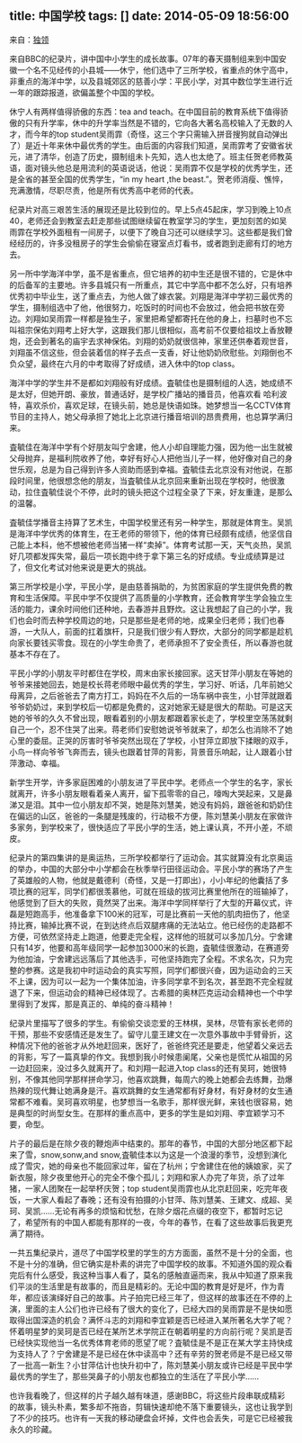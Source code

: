 title: 中国学校
tags: []
date: 2014-05-09 18:56:00
---

来自：[独领](http://412026208.diandian.com/post/2011-01-02/4675523)

来自BBC的纪录片，讲中国中小学生的成长故事。07年的春天摄制组来到中国安徽一个名不见经传的小县城——休宁，他们选中了三所学校，省重点的休宁高中，非重点的海洋中学，以及县城郊区的慈善小学：平民小学，对其中数位学生进行近一年的跟踪报道，欲偏盖整个中国的学校。

休宁人有两样值得骄傲的东西：tea and teach。在中国目前的教育系统下值得骄傲的只有升学率，休中的升学率当然是不错的，它向各大著名高校输入了无数的人才，而今年的top student吴雨霏（奇怪，这三个字只需输入拼音搜狗就自动弹出了）是近十年来休中最优秀的学生。由后面的内容我们知道，吴雨霏考了安徽省状元，进了清华，创造了历史，摄制组未卜先知，选人也太绝了。班主任贺老师教英语，面对镜头他总是用流利的英语说话，他说：吴雨霏不仅是学校的优秀学生，还是全省的甚至全国的优秀学生，“in my heart ,the beast.”。贺老师消瘦、憔悴，充满激情，尽职尽责，他是所有优秀高中老师的代表。

纪录片对高三艰苦生活的展现还是比较到位的。早上5点45起床，学习到晚上10点40，老师还会到教室去赶走那些试图继续留在教室学习的学生，更加刻苦的如吴雨霏在学校外面租有一间房子，以便下了晚自习还可以继续学习。这些都是我们曾经经历的，许多没租房子的学生会偷偷在寝室点灯看书，或者跑到走廊有灯的地方去。
<!--more-->
另一所中学海洋中学，虽不是省重点，但它培养的初中生还是很不错的，它是休中的后备军的主要地。许多县城只有一所重点，其它中学高中都不怎么好，只有培养优秀初中毕业生，送了重点去，为他人做了嫁衣裳。刘翔是海洋中学初三最优秀的学生，摄制组选中了他，他很努力，吃饭时的时间也不会放过，他会把书放在旁边。刘翔如吴雨霏一样都是独生子，家里把希望都寄托在他的身上，扫墓时也不忘叫祖宗保佑刘翔考上好大学，这跟我们那儿很相似，高考前不仅要给祖坟上香放鞭炮，还会到著名的庙宇去求神保佑。刘翔的奶奶就很信神，家里还供奉着观世音，刘翔虽不信这些，但会装着信的样子去点一支香，好让他奶奶欣慰些。刘翔倒也不负众望，最终在六月的中考取得了好成绩，进入休中的top class。

海洋中学的学生并不是都如刘翔般有好成绩。査毓佳也是摄制组的人选，她成绩不是太好，但她开朗、豪放，普通话好，是学校广播站的播音员，他喜欢看 哈利波特，喜欢杀价，喜欢足球，在镜头前，她总是快语如珠。她梦想当一名CCTV体育节目的主持人，她父母承担了她北上北京进行播音培训的昂贵费用，也总算学满归来。

査毓佳在海洋中学有个好朋友叫宁舍建，他人小却自理能力强，因为他一出生就被父母抛弃，是福利院收养了他，幸好有好心人把他当儿子一样，他好像对自己的身世乐观，总是为自己得到许多人资助而感到幸福。査毓佳去北京没有对他说，在那段时间里，他很想念他的朋友，当査毓佳从北京回来重新出现在学校时，他很激动，拉住査毓佳说个不停，此时的镜头把这个过程全录了下来，好友重逢，是那么的温馨。

査毓佳学播音主持算了艺术生，中国学校里还有另一种学生，那就是体育生。吴凯是海洋中学优秀的体育生，在王老师的带领下，他的体育已经颇有成绩，他坚信自己能上本科，他不想被他老师当猪一样“卖掉”。体育考试那一天，天气炎热，吴凯好几项都发挥失常，最后一项长跑中终于拿下第三名的好成绩。专业成绩算是过了，但文化考试对他来说是更大的挑战。

第三所学校是小学，平民小学，是由慈善捐助的，为贫困家庭的学生提供免费的教育和生活保障。平民中学不仅提供了高质量的小学教育，还会教育学生学会独立生活的能力，课余时间他们还种地，去春游并且野炊。这让我想起了自己的小学，我们也会时而去种学校周边的地，只是那些是老师的地，成果全归老师；我们也春游，一大队人，前面的扛着旗杆，只是我们很少有人野炊，大部分的同学都是趁机向家长要钱买零食。现在的小学生命贵了，老师承担不了安全责任，所以春游也就基本不存在了。

平民小学的小朋友平时都住在学校，周末由家长接回家。这天甘萍小朋友在等她的爷爷来接她回去，她是校长蒋老师眼中最优秀的学生，学习好、听话，几年前她父母离异，之后爸爸去了南方打工，妈妈在不久后的一场车祸中丧生，小甘萍就跟着爷爷奶奶过，来到学校后一切都是免费的，这对她家无疑是很大的帮助。可是这天她的爷爷的久久不曾出现，眼看着别的小朋友都跟着家长走了，学校里空荡荡就剩自己一个，忍不住哭了出来。蒋老师们安慰她说爷爷就来了，却怎么也消除不了她心里的委屈。正哭的厉害时爷爷突然出现在了学校，小甘萍立即放下揉眼的双手，小鸟一样向爷爷飞奔而去，镜头也跟着甘萍的背影，背景音乐响起，让人跟着小甘萍激动、幸福。

新学生开学，许多家庭困难的小朋友进了平民中学。老师点一个学生的名字，家长就离开，许多小朋友眼看着亲人离开，留下孤零零的自己，嚎啕大哭起来，又是鼻涕又是泪。其中一位小朋友却不哭，她是陈刘慧美，她没有妈妈，跟爸爸和奶奶住在偏远的山区，爸爸的一条腿是残废的，行动极不方便，陈刘慧美小朋友在家做许多家务，到学校来了，很快适应了平民小学的生活，她上课认真，不开小差，不顽皮。

纪录片的第四集讲的是奥运热，三所学校都举行了运动会。其实就算没有北京奥运的举办，中国的大部分中小学都会在秋季举行田径运动会。平民小学的赛场了产生了英雄般的人物，他就是戴德利（奇怪，又是一打即出），小小年纪的他囊括了多项比赛的冠军，同学们都很羡慕他，可就在班级的拔河比赛里他所在的班输掉了，他感觉到了巨大的失败，竟然哭了出来。海洋中学同样举行了大型的开幕仪式，许磊是短跑高手，他准备拿下100米的冠军，可是比赛前一天他的肌肉扭伤了，他坚持比赛，输掉比赛不说，在到达终点后双腿疼痛的无法站立。他已经伤的走路都不方便，可依然坚持走上跑道，他要走完全程，这样他的班就可以多加几分。宁舍建只有14岁，他要和高年级同学一起参加3000米的长跑，査毓佳很激动，在赛道旁为他加油，宁舍建远远落后了其他选手，可他坚持跑完了全程。不求名次，只为完整的参赛。这是我初中时运动会的真实写照，同学们都很兴奋，因为运动会的三天不上课，因为可以一起为一个集体加油，许多同学拿不到名次，甚至跑不完全程就退了下来，但运动会的精神已经体现了。古希腊的奥林匹克运动会精神也一个中学里得到了发挥，那是真正的、单纯的奋斗精神！

纪录片里描写了很多的学生。有偷偷交谈恋爱的王林棋，吴林，尽管有家长老师的干预，那些不安感情还是发生了。留守儿童王建文在一次意外事故中手臂骨折，这种情况下他的爸爸才从外地赶回来，医好了，爸爸终究还是要走，他望着父亲远去的背影，写了一篇真挚的作文。我想到我小时候患阑尾，父亲也是慌忙从祖国的另一边赶回来，没过多久就离开了。和刘翔一起进入top class的还有吴珂，她很特别，不像其他同学那样拼命学习，他喜欢跳舞，每周六的晚上她都会去练舞，劲爆热辣的现代舞让她满身是汗。喜欢跳舞的女生通常都有好身材，有好身材的女生通常都不难看。吴珂喜欢明星，也梦想当一名歌手，那样很光鲜，来钱也很容易，她是典型的时尚型女生。在那样的重点高中，更多的学生是如刘翔、李宜颖学习不要，命型。

片子的最后是在除夕夜的鞭炮声中结束的。那年的春节，中国的大部分地区都下起来了雪，snow,sonw,and snow,査毓佳本以为这是一个浪漫的季节，没想到演化成了雪灾，她的母亲也不能回家过年，留在了杭州；宁舍建住在他的姨娘家，买了新衣服，除夕夜里他开心的完全不像个孤儿；刘翔和家人办完了年货，杀了过年猪，一家人团聚在一起举杯庆贺；top student吴雨霏也从北京赶回来，吃完年夜饭，一大家人看起了春晚；还有没有拍摄的小甘萍、陈刘慧美、王建文、成超、吴珂、吴凯……无论有再多的烦恼和忧愁，在除夕烟花点缀的夜空下，都暂时忘记了，希望所有的中国人都能有那样的一夜，今年的春节，在看了这些故事后我更充满了期待。

一共五集纪录片，道尽了中国学校里的学生的方方面面，虽然不是十分的全面，也不是十分的准确，但它确实是朴素的讲完了中国学校的故事。不知道外国的观众看完后有什么感受，我这种当事人看了，莫名的感触直逼而来，我从中知道了原来我们平淡的生活里是有故事的，而且是精彩的。无论中国的教育是好是坏，作为青年，都应该演绎好自己的故事。片子拍完已经三年了，但这样的故事还在不停的上演，里面的主人公们也许已经有了很大的变化了，已经大四的吴雨霏是不是快如愿取得出国深造的机会？满怀斗志的刘翔和李宜颖是否已经进入某所著名大学了呢？怀着明星梦的吴珂是否已经在某所艺术学院正在朝着明星的方向前行呢？吴凯是否已经快实现他当一名优秀体育老师的愿望了呢？査毓佳是不是正在某大学主持快成为支持人了？宁舍建是不是已经在休中读高中？还有辛劳的贺老师是不是已经又带了一批高一新生？小甘萍估计也快升初中了，陈刘慧美小朋友或许已经是平民中学最优秀的学生了，那些哭鼻子的小朋友也都独立的生活在了平民小学……

也许我看晚了，但这样的片子越久越有味道，感谢BBC，将这些片段串联成精彩的故事，镜头朴素，繁多却不拖沓，剪辑快速却绝不落下重要镜头，这也让我学到了不少的技巧。也许有一天我的移动硬盘会坏掉，文件也会丢失，可是它已经被我永久的珍藏。